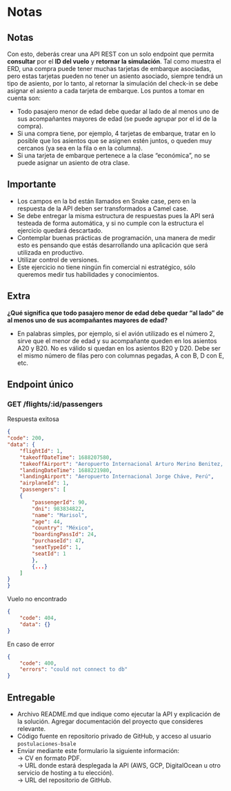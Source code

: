 # Notas

## Notas
Con esto, deberás crear una API REST con un solo endpoint que permita **consultar** por el **ID del vuelo** y **retornar la simulación**. Tal como muestra el ERD, una compra puede tener muchas tarjetas de embarque asociadas, pero estas tarjetas pueden no tener un asiento asociado, siempre tendrá un tipo de asiento, por lo tanto, al retornar la simulación del check-in se debe asignar el asiento a cada tarjeta de embarque. Los puntos a tomar en cuenta son:
- Todo pasajero menor de edad debe quedar al lado de al menos uno de sus acompañantes mayores de edad (se puede agrupar por el id de la compra).
- Si una compra tiene, por ejemplo, 4 tarjetas de embarque, tratar en lo posible que los asientos que se asignen estén juntos, o queden muy cercanos (ya sea en la fila o en la columna).
- Si una tarjeta de embarque pertenece a la clase “económica”, no se puede asignar un asiento de otra clase.


## Importante
- Los campos en la bd están llamados en Snake case, pero en la respuesta de la API deben ser transformados a Camel case.
- Se debe entregar la misma estructura de respuestas pues la API será testeada de forma automática, y si no cumple con la estructura el ejercicio quedará descartado.
- Contemplar buenas prácticas de programación, una manera de medir esto es pensando que estás desarrollando una aplicación que será utilizada en productivo.
- Utilizar control de versiones.
- Este ejercicio no tiene ningún fin comercial ni estratégico, sólo queremos medir tus habilidades y conocimientos.

## Extra
**¿Qué significa que todo pasajero menor de edad debe quedar “al lado” de al menos uno de sus acompañantes mayores de edad?**
- En palabras simples, por ejemplo, si el avión utilizado es el número 2, sirve que el menor de edad y su acompañante queden en los asientos A20 y B20. No es válido si quedan en los asientos B20 y D20. Debe ser el mismo número de filas pero con columnas pegadas, A con B, D con E, etc.



## Endpoint único


### GET /flights/:id/passengers
Respuesta exitosa
```json
{
"code": 200,
"data": {
    "flightId": 1,
    "takeoffDateTime": 1688207580,
    "takeoffAirport": "Aeropuerto Internacional Arturo Merino Benitez, Chile",
    "landingDateTime": 1688221980,
    "landingAirport": "Aeropuerto Internacional Jorge Cháve, Perú",
    "airplaneId": 1,
    "passengers": [
    {
        "passengerId": 90,
        "dni": 983834822,
        "name": "Marisol",
        "age": 44,
        "country": "México",
        "boardingPassId": 24,
        "purchaseId": 47,
        "seatTypeId": 1,
        "seatId": 1
        },
        {...}
    ]
}
}
```

Vuelo no encontrado
```json
{
    "code": 404,
    "data": {}
}
```

En caso de error
```json
{
    "code": 400,
    "errors": "could not connect to db"
}
```


## Entregable

- Archivo README.md que indique como ejecutar la API y explicación de la solución. Agregar documentación del proyecto que consideres relevante.
- Código fuente en repositorio privado de GitHub, y acceso al usuario `postulaciones-bsale`
- Enviar mediante este formulario la siguiente información:  
-> CV en formato PDF.  
-> URL donde estará desplegada la API (AWS, GCP, DigitalOcean u otro servicio de hosting a tu elección).  
-> URL del repositorio de GitHub.  